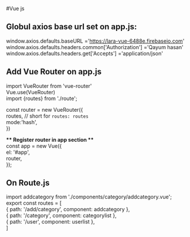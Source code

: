 #Vue js
## Globul axios base url set on app.js:
  window.axios.defaults.baseURL ='https://lara-vue-6488e.firebaseio.com'
  window.axios.defaults.headers.common['Authorization'] ='Qayum hasan'
  window.axios.defaults.headers.get['Accepts'] ='application/json'
  
## Add Vue Router on app.js
  import VueRouter from 'vue-router'<br>
  Vue.use(VueRouter)<br>
  import {routes} from './route';<br>
  
  const router = new VueRouter({ <br>
    routes, // short for `routes: routes`<br>
    mode:'hash',<br>
  })<br>
  
  <b>** Register router in app section **</b> <br>
    const app = new Vue({ <br>
      el: '#app',<br>
      router, <br>
    });
  
## On Route.js
  import addcategory from './components/category/addcategory.vue';<br>
  export const routes = [<br>
    { path: '/add/category', component: addcategory },<br>
    { path: '/category', component: categorylist },<br>
    { path: '/user', component: userlist },<br>
  ]<br>
